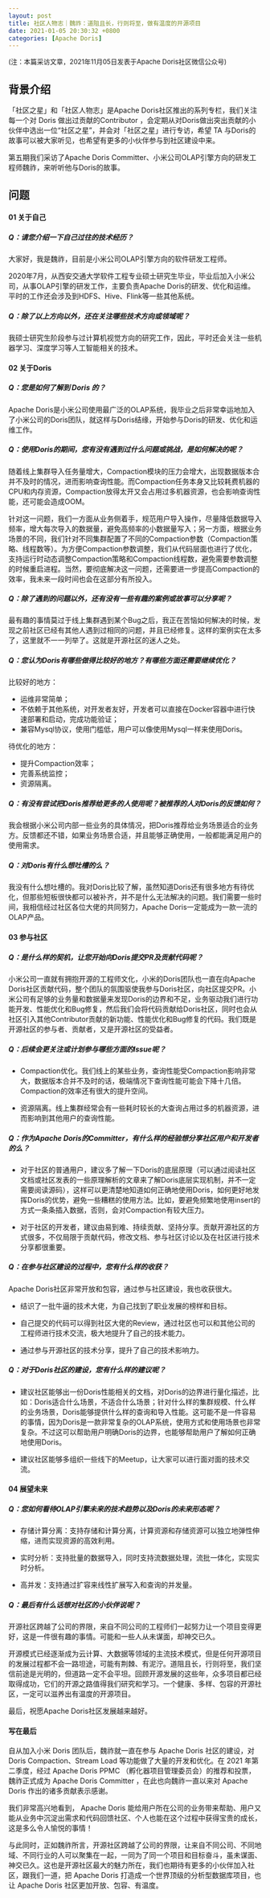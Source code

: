 ```yaml
---
layout: post
title: 社区人物志｜魏祚：道阻且长，行则将至，做有温度的开源项目 
date: 2021-01-05 20:30:32 +0800
categories: [Apache Doris]
---
```


<font size=2>(注：本篇采访文章，2021年11月05日发表于Apache Doris社区微信公众号)</font>

## 背景介绍

「社区之星」和「社区人物志」是Apache Doris社区推出的系列专栏，我们关注每一个对 Doris 做出过贡献的Contributor ，会定期从对Doris做出突出贡献的小伙伴中选出一位“社区之星”，并会对「社区之星」进行专访，希望 TA 与Doris的故事可以被大家听见，也希望有更多的小伙伴参与到社区建设中来。

第五期我们采访了Apache Doris Committer、小米公司OLAP引擎方向的研发工程师魏祚，来听听他与Doris的故事。



## 问题

#### 01 关于自己

##### Q：请您介绍一下自己过往的技术经历？

大家好，我是魏祚，目前是小米公司OLAP引擎方向的软件研发工程师。

2020年7月，从西安交通大学软件工程专业硕士研究生毕业，毕业后加入小米公司，从事OLAP引擎的研发工作，主要负责Apache Doris的研发、优化和运维。平时的工作还会涉及到HDFS、Hive、Flink等一些其他系统。



##### Q：除了以上方向以外，还在关注哪些技术方向或领域呢？

我硕士研究生阶段参与过计算机视觉方向的研究工作，因此，平时还会关注一些机器学习、深度学习等人工智能相关的技术。


#### 02 关于Doris

##### Q：您是如何了解到 Doris 的？

Apache Doris是小米公司使用最广泛的OLAP系统，我毕业之后非常幸运地加入了小米公司的Doris团队，就这样与Doris结缘，开始参与Doris的研发、优化和运维工作。


##### Q：使用Doris的期间，您有没有遇到过什么问题或挑战，是如何解决的呢？

随着线上集群导入任务量增大，Compaction模块的压力会增大，出现数据版本合并不及时的情况，进而影响查询性能。而Compaction任务本身又比较耗费机器的CPU和内存资源，Compaction放得太开又会占用过多机器资源，也会影响查询性能，还可能会造成OOM。

针对这一问题，我们一方面从业务侧着手，规范用户导入操作，尽量降低数据导入频率，增大每次导入的数据量，避免高频率的小数据量写入；另一方面，根据业务场景的不同，我们针对不同集群配置了不同的Compaction参数（Compaction策略、线程数等）。为方便Compaction参数调整，我们从代码层面也进行了优化，支持运行时动态调整Compaction策略和Compaction线程数，避免需要参数调整的时候重启进程。当然，要彻底解决这一问题，还需要进一步提高Compaction的效率，我未来一段时间也会在这部分有所投入。

##### Q：除了遇到的问题以外，还有没有一些有趣的案例或故事可以分享呢？

最有趣的事情莫过于线上集群遇到某个Bug之后，我正在苦恼如何解决的时候，发现之前社区已经有其他人遇到过相同的问题，并且已经修复。这样的案例实在太多了，这里就不一一列举了。这就是开源社区的迷人之处。


##### Q：您认为Doris有哪些做得比较好的地方？有哪些方面还需要继续优化？

比较好的地方：
* 运维非常简单；
* 不依赖于其他系统，对开发者友好，开发者可以直接在Docker容器中进行快速部署和启动，完成功能验证；
* 兼容Mysql协议，使用门槛低，用户可以像使用Mysql一样来使用Doris。

待优化的地方：
* 提升Compaction效率；
* 完善系统监控；
* 资源隔离。


##### Q：有没有尝试把Doris推荐给更多的人使用呢？被推荐的人对Doris的反馈如何？

我会根据小米公司内部一些业务的具体情况，把Doris推荐给业务场景适合的业务方。反馈都还不错，如果业务场景合适，并且能够正确使用，一般都能满足用户的使用需求。

##### Q：对Doris有什么想吐槽的么？

我没有什么想吐槽的。我对Doris比较了解，虽然知道Doris还有很多地方有待优化，但那些短板很快都可以被补齐，并不是什么无法解决的问题。我们需要一些时间，我相信经过社区各位大佬的共同努力，Apache Doris一定能成为一款一流的OLAP产品。



#### 03 参与社区

##### Q：是什么样的契机，让您开始向Doris提交PR及贡献代码呢？

小米公司一直就有拥抱开源的工程师文化，小米的Doris团队也一直在向Apache Doris社区贡献代码，整个团队的氛围驱使我参与Doris社区，向社区提交PR。小米公司有足够的业务量和数据量来发现Doris的边界和不足，业务驱动我们进行功能开发、性能优化和Bug修复，然后我们会将代码贡献给Doris社区，同时也会从社区引入其他Contributor贡献的新功能、性能优化和Bug修复的代码。我们既是开源社区的参与者、贡献者，又是开源社区的受益者。


##### Q：后续会更关注或计划参与哪些方面的Issue呢？

* Compaction优化。我们线上的某些业务，查询性能受Compaction影响非常大，数据版本合并不及时的话，极端情况下查询性能可能会下降十几倍。Compaction的效率还有很大的提升空间。

* 资源隔离。线上集群经常会有一些耗时较长的大查询占用过多的机器资源，进而影响到其他用户的查询性能。


##### Q：作为Apache Doris的Committer，有什么样的经验想分享社区用户和开发者的么？

* 对于社区的普通用户，建议多了解一下Doris的底层原理（可以通过阅读社区文档或社区发表的一些原理解析的文章来了解Doris底层实现机制，并不一定需要阅读源码），这样可以更清楚地知道如何正确地使用Doris，如何更好地发挥Doris的优势，避免一些糟糕的使用方法。比如，要避免频繁地使用insert的方式一条条插入数据，否则，会对Compaction有较大压力。

* 对于社区的开发者，建议由易到难、持续贡献、坚持分享。贡献开源社区的方式很多，不仅局限于贡献代码，修改文档、参与社区讨论以及在社区进行技术分享都很重要。


##### Q：在参与社区建设的过程中，您有什么样的收获？

Apache Doris社区非常开放和包容，通过参与社区建设，我也收获很大。

* 结识了一批牛逼的技术大佬，为自己找到了职业发展的榜样和目标。

* 自己提交的代码可以得到社区大佬的Review，通过社区也可以和其他公司的工程师进行技术交流，极大地提升了自己的技术能力。

* 通过参与开源社区的技术分享，提升了自己的技术影响力。


##### Q：对于Doris社区的建设，您有什么样的建议呢？

* 建议社区能够出一份Doris性能相关的文档，对Doris的边界进行量化描述，比如：Doris适合什么场景，不适合什么场景；针对什么样的集群规模、什么样的业务场景，Doris能够提供什么样的查询和导入性能。这可能不是一件容易的事情，因为Doris是一款非常复杂的OLAP系统，使用方式和使用场景也非常复杂。不过这可以帮助用户明确Doris的边界，也能够帮助用户了解如何正确地使用Doris。

* 建议社区能够多组织一些线下的Meetup，让大家可以进行面对面的技术交流。



#### 04 展望未来

##### Q：您如何看待OLAP引擎未来的技术趋势以及Doris的未来形态呢？

* 存储计算分离：支持存储和计算分离，计算资源和存储资源可以独立地弹性伸缩，进而实现资源的高效利用。

* 实时分析：支持批量的数据导入，同时支持流数据处理，流批一体化，实现实时分析。

* 高并发：支持通过扩容来线性扩展写入和查询的并发量。


##### Q：最后有什么话想对社区的小伙伴说呢？

开源社区跨越了公司的界限，来自不同公司的工程师们一起努力让一个项目变得更好，这是一件很有趣的事情。可能和一些人从未谋面，却神交已久。

开源模式已经逐渐成为云计算、大数据等领域的主流技术模式，但是任何开源项目的发展过程都不会一路坦途，可能有荆棘、有泥泞。道阻且长，行则将至，我们坚信前途是光明的，但道路一定不会平坦。回顾开源发展的这些年，众多项目都已经取得成功，它们的开源之路值得我们研究和学习。一个健康、多样、包容的开源社区，一定可以滋养出有温度的开源项目。

最后，祝愿Apache Doris社区发展越来越好。

#### 写在最后

自从加入小米 Doris 团队后，魏祚就一直在参与 Apache Doris 社区的建设，对 Doris Compaction、Stream Load 等功能做了大量的开发和优化。在 2021 年第二季度，经过 Apache Doris PPMC （孵化器项目管理委员会）的推荐和投票，魏祚正式成为 Apache Doris Committer ，在此也向魏祚一直以来对 Apache Doris 作出的诸多贡献表示感谢。

我们非常高兴地看到， Apache Doris 能给用户所在公司的业务带来帮助、用户又能从业务中沉淀出需求和代码回馈社区、个人也能在这个过程中获得宝贵的成长，这是多么令人愉悦的事情！

与此同时，正如魏祚所言，开源社区跨越了公司的界限，让来自不同公司、不同地域、不同行业的人可以聚集在一起，一同为了同一个项目和目标奋斗，虽未谋面、神交已久。这也是开源社区最大的魅力所在，我们也期待有更多的小伙伴加入社区，跟我们一道，把 Apache Doris 打造成一个世界顶级的分析型数据库项目，也让 Apache Doris 社区更加开放、包容、有温度。

